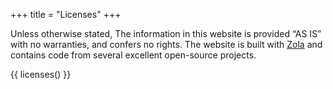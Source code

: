 +++
title = "Licenses"
+++

Unless otherwise stated, The information in this website is provided “AS IS” with no warranties, and confers no rights. The website is built with <a href="https://www.getzola.org/">Zola</a> and contains code from several excellent open-source projects.

{{ licenses() }}
